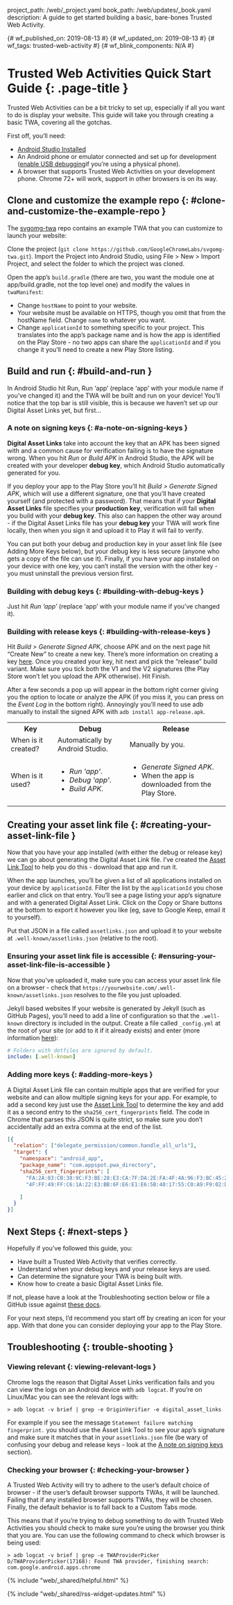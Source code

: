 project_path: /web/_project.yaml
book_path: /web/updates/_book.yaml
description: A guide to get started building a basic, bare-bones Trusted Web Activity.

{# wf_published_on: 2019-08-13 #}
{# wf_updated_on: 2019-08-13 #}
{# wf_tags: trusted-web-activity #}
{# wf_blink_components: N/A #}

# Trusted Web Activities Quick Start Guide {: .page-title }

Trusted Web Activities can be a bit tricky to set up, especially if all you want to do is display
your website.
This guide will take you through creating a basic TWA, covering all the gotchas.

First off, you’ll need:

* [Android Studio Installed](https://developer.android.com/studio/install)
* An Android phone or emulator connected and set up for development
([enable USB debugging](https://developer.android.com/studio/debug/dev-options.html#enable)if
you’re using a physical phone).
* A browser that supports Trusted Web Activities on your development phone. Chrome 72+ will work,
support in other browsers is on its way.

## Clone and customize the example repo {: #clone-and-customize-the-example-repo }

The [svgomg-twa](https://github.com/GoogleChromeLabs/svgomg-twa) repo contains an example TWA that
you can customize to launch your website:

Clone the project (`git clone https://github.com/GoogleChromeLabs/svgomg-twa.git`).
Import the Project into Android Studio, using File > New > Import Project, and select the folder to
which the project was cloned.

Open the app’s `build.gradle` (there are two, you want the module one at app/build.gradle, not the
top level one) and modify the values in `twaManifest`:

* Change `hostName` to point to your website.
* Your website must be available on HTTPS, though you omit that from the hostName field.
  Change `name` to whatever you want.
* Change `applicationId` to something specific to your project.
  This translates into the app’s package name and is how the app is identified on the Play Store -
  no two apps can share the `applicationId` and if you change it you’ll need to create a new Play
  Store listing.

## Build and run {: #build-and-run }

In Android Studio hit Run, Run ‘app’ (replace ‘app’ with your module name if you’ve changed it) and
the TWA will be built and run on your device!
You’ll notice that the top bar is still visible, this is because we haven’t set up our Digital Asset
Links yet, but first...

### A note on signing keys {: #a-note-on-signing-keys }

**Digital Asset Links** take into account the key that an APK has been signed with and a common
cause for verification failing is to have the signature wrong.
When you hit *Run* or *Build APK* in Android Studio, the APK will be created with your developer
**debug key**, which Android Studio automatically generated for you.

If you deploy your app to the Play Store you’ll hit *Build > Generate Signed APK*, which will use a
different signature, one that you’ll have created yourself (and protected with a password).
That means that if your **Digital Asset Links** file specifies your **production key**, verification
will fail when you build with your **debug key**.
This also can happen the other way around - if the Digital Asset Links file has your **debug key**
your TWA will work fine locally, then when you sign it and upload it to Play it will fail to verify.

You can put both your debug and production key in your asset link file (see Adding More Keys below),
but your debug key is less secure (anyone who gets a copy of the file can use it).
Finally, if you have your app installed on your device with one key, you can’t install the version
with the other key - you must uninstall the previous version first.

### Building with debug keys {: #building-with-debug-keys }

Just hit *Run ‘app’* (replace ‘app’ with your module name if you’ve changed it).

### Building with release keys {: #building-with-release-keys }

Hit *Build > Generate Signed APK*, choose APK and on the next page hit “Create New” to create a new
key.
There’s more information on creating a key
[here](https://developer.android.com/studio/publish/app-signing#generate-key).
Once you created your key, hit next and pick the “release” build variant.
Make sure you tick both the V1 and the V2 signatures (the Play Store won’t let you upload the APK
otherwise).
Hit Finish.

After a few seconds a pop up will appear in the bottom right corner giving you the option to locate
or analyze the APK (if you miss it, you can press on the *Event Log* in the bottom right).
Annoyingly you’ll need to use adb manually to install the signed APK with
`adb install app-release.apk`.

<table>
  <tr><th>Key</th><th>Debug</th><th>Release</th></tr>
  <tr>
    <td>When is it created?</td>
    <td>Automatically by Android Studio.</td>
    <td>Manually by you.</td>
  </tr>
  <tr>
    <td>When is it used?</td>
    <td><ul>
      <li><i>Run 'app'</i>.</li>
      <li><i>Debug 'app'</i>.</li>
      <li><i>Build APK</i>.</li>
    </ul></td>
    <td><ul>
      <li><i>Generate Signed APK</i>.</li>
      <li>When the app is downloaded from the Play Store.</li>
    </ul></td>
  </tr>
</table>

## Creating your asset link file {: #creating-your-asset-link-file }

Now that you have your app installed (with either the debug or release key) we can go about
generating the Digital Asset Link file.
I’ve created the
[Asset Link Tool](https://play.google.com/store/apps/details?id=dev.conn.assetlinkstool) to help you
do this - download that app and run it.

When the app launches, you’ll be given a list of all applications installed on your device by
`applicationId`.
Filter the list by the `applicationId` you chose earlier and click on that entry.
You’ll see a page listing your app’s signature and with a generated Digital Asset Link.
Click on the Copy or Share buttons at the bottom to export it however you like (eg, save to Google
Keep, email it to yourself).

Put that JSON in a file called `assetlinks.json` and upload it to your website at
`.well-known/assetlinks.json` (relative to the root).

### Ensuring your asset link file is accessible {: #ensuring-your-asset-link-file-is-accessible }

Now that you’ve uploaded it, make sure you can access your asset link file on a browser - check that
`https://yourwebsite.com/.well-known/assetlinks.json` resolves to the file you just uploaded.

Jekyll based websites
If your website is generated by Jekyll (such as GitHub Pages), you’ll need to add a line of
configuration so that the `.well-known` directory is included in the output.
Create a file called `_config.yml` at the root of your site (or add to it if it already exists) and
enter (more information
[here](https://help.github.com/en/articles/files-that-start-with-an-underscore-are-missing)):

```yml
# Folders with dotfiles are ignored by default.
include: [.well-known]
```

### Adding more keys {: #adding-more-keys }

A Digital Asset Link file can contain multiple apps that are verified for your website and can allow
multiple signing keys for your app.
For example, to add a second key just use the
[Asset Link Tool](https://play.google.com/store/apps/details?id=dev.conn.assetlinkstool) to
determine the key and add it as a second entry to the `sha256_cert_fingerprints` field.
The code in Chrome that parses this JSON is quite strict, so make sure you don’t accidentally add an
extra comma at the end of the list.

```json
[{  
  "relation": ["delegate_permission/common.handle_all_urls"],  
  "target": {  
    "namespace": "android_app",  
    "package_name": "com.appspot.pwa_directory",
    "sha256_cert_fingerprints": [
      "FA:2A:03:CB:38:9C:F3:BE:28:E3:CA:7F:DA:2E:FA:4F:4A:96:F3:BC:45:2C:08:A2:16:A1:5D:FD:AB:46:BC:9D",
      "4F:FF:49:FF:C6:1A:22:E3:BB:6F:E6:E1:E6:5B:40:17:55:C0:A9:F9:02:D9:BF:28:38:0B:AE:A7:46:A0:61:8C"

    ]
  }  
}]
```

## Next Steps {: #next-steps }

Hopefully if you’ve followed this guide, you:

* Have built a Trusted Web Activity that verifies correctly.
* Understand when your debug keys and your release keys are used.
* Can determine the signature your TWA is being built with.
* Know how to create a basic Digital Asset Links file.

If not, please have a look at the Troubleshooting section below or file a GitHub issue against
[these docs](https://github.com/google/WebFundamentals/issues).

For your next steps, I’d recommend you start off by creating an icon for your app. With that done
you can consider deploying your app to the Play Store.

## Troubleshooting {: trouble-shooting }

### Viewing relevant  {: viewing-relevant-logs }
Chrome logs the reason that Digital Asset Links verification fails and you can view the logs on an
Android device with `adb logcat`.
If you’re on Linux/Mac you can see the relevant logs with:

```shell
> adb logcat -v brief | grep -e OriginVerifier -e digital_asset_links
```

For example if you see the message `Statement failure matching fingerprint.` you should use the
Asset Link Tool to see your app’s signature and make sure it matches that in your `assetlinks.json`
file (be wary of confusing your debug and release keys - look at the
[A note on signing keys](#a-note-on-signing-keys) section).

### Checking your browser {: #checking-your-browser }

A Trusted Web Activity will try to adhere to the user’s default choice of browser - if the user’s
default browser supports TWAs, it will be launched.
Failing that if any installed browser supports TWAs, they will be chosen.
Finally, the default behavior is to fall back to a Custom Tabs mode.

This means that if you’re trying to debug something to do with Trusted Web Activities you should
check to make sure you’re using the browser you think that you are.
You can use the following command to check which browser is being used:

```
> adb logcat -v brief | grep -e TWAProviderPicker
D/TWAProviderPicker(17168): Found TWA provider, finishing search: com.google.android.apps.chrome
```

{% include "web/_shared/helpful.html" %}

{% include "web/_shared/rss-widget-updates.html" %}